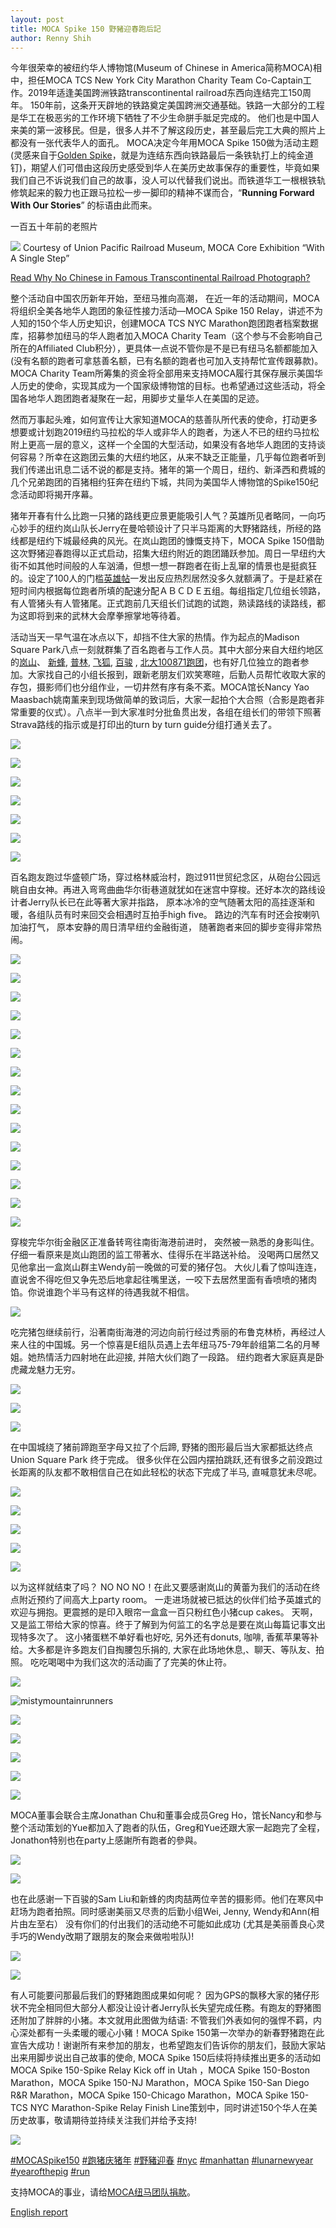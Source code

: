 ```yaml
---
layout: post
title: MOCA Spike 150 野豬迎春跑后記
author: Renny Shih
---
```

今年很荣幸的被纽约华人博物馆(Museum of Chinese in America简称MOCA)相中，担任MOCA TCS New York City Marathon Charity Team Co-Captain工作。2019年适逢美国跨洲铁路transcontinental railroad东西向连结完工150周年。 150年前，这条开天辟地的铁路奠定美国跨洲交通基础。铁路一大部分的工程是华工在极恶劣的工作环境下牺牲了不少生命胼手胝足完成的。 他们也是中国人来美的第一波移民。但是，很多人并不了解这段历史，甚至最后完工大典的照片上都没有一张代表华人的面孔。 MOCA决定今年用MOCA Spike 150做为活动主题(灵感来自于[Golden Spike](https://en.wikipedia.org/wiki/Golden_spike)，就是为连结东西向铁路最后一条铁轨打上的纯金道钉)，期望人们可借由这段历史感受到华人在美历史故事保存的重要性，毕竟如果我们自己不诉说我们自己的故事，没人可以代替我们说出。而铁道华工一根根铁轨修筑起来的毅力也正跟马拉松一步一脚印的精神不谋而合，“**Running Forward With Our Stories**” 的标语由此而来。

一百五十年前的老照片

![](https://user-images.githubusercontent.com/46349226/52624062-dae7f300-2e7b-11e9-8b5e-5deb6d178d07.jpg)
Courtesy of Union Pacific Railroad Museum, MOCA Core Exhibition “With A Single Step”

[Read Why No Chinese in Famous Transcontinental Railroad Photograph?](https://longislandwins.com/news/national/why-no-chinese-in-famous-transcontinental-railroad-photograph/)

整个活动自中国农历新年开始，至纽马推向高潮， 在近一年的活动期间，MOCA将组织全美各地华人跑团的象征性接力活动—MOCA Spike 150 Relay，讲述不为人知的150个华人历史知识，创建MOCA TCS NYC Marathon跑团跑者档案数据库，招募参加纽马的华人跑者加入MOCA Charity Team（这个参与不会影响自己所在的Affiliated Club积分），更具体一点说不管你是不是已有纽马名额都能加入 (没有名额的跑者可拿慈善名额，已有名额的跑者也可加入支持帮忙宣传跟募款)。MOCA Charity Team所筹集的资金将全部用来支持MOCA履行其保存展示美国华人历史的使命，实现其成为一个国家级博物馆的目标。也希望通过这些活动，将全国各地华人跑团跑者凝聚在一起，用脚步丈量华人在美国的足迹。

然而万事起头难，如何宣传让大家知道MOCA的慈善队所代表的使命，打动更多想要或计划跑2019纽约马拉松的华人或非华人的跑者，为迷人不已的纽约马拉松附上更高一层的意义，这样一个全国的大型活动，如果没有各地华人跑团的支持谈何容易？所幸在这跑团云集的大纽约地区，从来不缺乏正能量，几乎每位跑者听到我们传递出讯息二话不说的都是支持。猪年的第一个周日，纽约、新泽西和费城的几个兄弟跑团的百猪相约狂奔在纽约下城，共同为美国华人博物馆的Spike150纪念活动即将揭开序幕。

猪年开春有什么比跑一只猪的路线更应景更能吸引人气？英雄所见者略同，一向巧心妙手的纽约岚山队长Jerry在曼哈顿设计了只半马距离的大野猪路线，所经的路线都是纽约下城最经典的风光。在岚山跑团的慷慨支持下，MOCA Spike 150借助这次野猪迎春跑得以正式启动，招集大纽约附近的跑团踊跃参加。周日一早纽约大街不如其他时间般的人车汹涌，但想一想一群跑者在街上乱窜的情景也是挺疯狂的。设定了100人的门槛[英雄帖](/events/2019/02/10/kick-off-run.html)一发出反应热烈居然没多久就额满了。于是赶紧在短时间内根据每位跑者所填的配速分配ＡＢＣＤＥ五组。每组指定几位组长领路，有人管猪头有人管猪尾。正式跑前几天组长们试跑的试跑，熟读路线的读路线，都为这即将到来的武林大会摩拳擦掌地等待着。

活动当天一早气温在冰点以下，却挡不住大家的热情。作为起点的Madison Square Park八点一刻就群集了百名跑者与工作人员。其中大部分来自大纽约地区的[岚山](https://sites.google.com/site/mistymountainrunners/)、 [新蜂](https://www.strava.com/clubs/204946), [普林](https://www.strava.com/clubs/452045), [飞狐](https://flyingfoxcsc.org/), [百骏](https://www.bergenrunners.org/) , [北大100871跑团](https://mp.weixin.qq.com/s/dyZsdC0tgla_hA12RRG3lw)，也有好几位独立的跑者参加。大家找自己的小组长报到，跟新老朋友们欢笑寒暄，后勤人员帮忙收取大家的存包，摄影师们也分组作业，一切井然有序有条不紊。MOCA馆长Nancy Yao Maasbach姚南薰来到现场做简单的致词后，大家一起拍个大合照（合影是跑者非常重要的仪式）。八点半一到大家准时分批鱼贯出发，各组在组长们的带领下照著Strava路线的指示或是打印出的turn by turn guide分组打通关去了。

![](https://user-images.githubusercontent.com/46349226/52622258-5f844280-2e77-11e9-9500-0a59f13280d5.jpeg)

![](https://user-images.githubusercontent.com/46349226/52604690-e286a800-2e39-11e9-97eb-206d59bd1655.jpg)

![](https://user-images.githubusercontent.com/46349226/52625399-e983d980-2e7e-11e9-92f0-6c3ca3c1181a.jpg)

![](https://user-images.githubusercontent.com/46349226/52684986-133c0f80-2f16-11e9-90c2-53e00c8242b8.JPG)

![](https://user-images.githubusercontent.com/46349226/52604458-f251bc80-2e38-11e9-94be-899e08990788.jpg)

![](https://user-images.githubusercontent.com/46349226/52604714-09dd7500-2e3a-11e9-815f-2b137b88786a.jpg)

![](https://user-images.githubusercontent.com/46349226/52626154-94e15e00-2e80-11e9-9048-c8a9abbf818c.JPG)

百名跑友跑过华盛顿广场，穿过格林威治村，跑过911世贸纪念区，从砲台公园远眺自由女神。再进入弯弯曲曲华尔街巷道就犹如在迷宫中穿梭。还好本次的路线设计者Jerry队长已在此等著大家并指路， 原本冰冷的空气随著太阳的高挂逐渐和暖，各组队员有时来回交会相遇时互拍手high five。 路边的汽车有时还会按喇叭加油打气， 原本安静的周日清早纽约金融街道， 随著跑者来回的脚步变得非常热闹。

![](https://user-images.githubusercontent.com/46349226/52639910-5b6e1a00-2ea3-11e9-8a95-7e7ee12ca270.jpg)

![](https://mocaspike150home.files.wordpress.com/2019/02/20190210_moca_spike150_e78caae8b791-00089.jpg)

![](https://user-images.githubusercontent.com/46349226/52623487-682a4800-2e7a-11e9-9284-e1860a508b18.jpg)

![](https://user-images.githubusercontent.com/46349226/52608937-7ad85900-2e49-11e9-824e-ec4b77df25ad.JPG)

![](https://user-images.githubusercontent.com/46349226/52605082-507f9f00-2e3b-11e9-8d27-261a8019b2e6.jpg)

![](https://user-images.githubusercontent.com/46349226/52605195-b79d5380-2e3b-11e9-83d5-58d7ed3deb16.JPG)

![](https://user-images.githubusercontent.com/46349226/52605466-ff70aa80-2e3c-11e9-9310-1335d2db6071.jpg)

![](https://user-images.githubusercontent.com/46349226/52603639-b832eb80-2e35-11e9-9768-f4f69fb1ad37.jpg)

![](https://user-images.githubusercontent.com/46349226/52603743-1e1f7300-2e36-11e9-81c7-bfb2c5d13b27.jpg)

![](https://user-images.githubusercontent.com/46349226/52603795-558e1f80-2e36-11e9-81b7-3d9c2080f3ea.JPG)

![](https://user-images.githubusercontent.com/46349226/52603839-8bcb9f00-2e36-11e9-9e11-e2b5fbadc36c.jpg)

![](https://user-images.githubusercontent.com/46349226/52611123-f5a57200-2e51-11e9-9006-838cc99c46eb.jpg)

![](https://user-images.githubusercontent.com/46349226/52684803-7bd6bc80-2f15-11e9-843f-868c16d04af6.jpg)

![](https://user-images.githubusercontent.com/46349226/52605633-a48b8300-2e3d-11e9-88a9-ea6f85d5fdad.jpg)

![](https://user-images.githubusercontent.com/46349226/52603886-cdf4e080-2e36-11e9-969c-f3deb01c6371.jpg)

穿梭完华尔街金融区正准备转弯往南街海港前进时， 突然被一熟悉的身影叫住。 仔细一看原来是岚山跑团的监工带著水、佳得乐在半路送补给。 没喝两口居然又见他拿出一盒岚山群主Wendy前一晚做的可爱的猪仔包。 大伙儿看了惊叫连连， 直说舍不得吃但又争先恐后地拿起往嘴里送，一咬下去居然里面有香喷喷的猪肉馅。你说谁跑个半马有这样的待遇我就不相信。


![](https://user-images.githubusercontent.com/46349226/52607075-f682d780-2e42-11e9-9183-6f29cc460774.JPG)


吃完猪包继续前行，沿著南街海港的河边向前行经过秀丽的布鲁克林桥，再经过人来人往的中国城。另一个惊喜是E组队员遇上去年纽马75-79年龄组第二名的月琴姐。她热情活力四射地在此迎接, 并陪大伙们跑了一段路。 纽约跑者大家庭真是卧虎藏龙魅力无穷。

![](https://user-images.githubusercontent.com/46349226/52639841-311c5c80-2ea3-11e9-87c6-350bb514190b.jpeg)

![](https://user-images.githubusercontent.com/46349226/52608002-81190600-2e46-11e9-9777-68b9dbddd2ed.JPG)

![](https://user-images.githubusercontent.com/46349226/52603934-f4b31700-2e36-11e9-912d-48d0dacc1a9b.JPG)

在中国城绕了猪前蹄跑至字母又拉了个后蹄, 野猪的图形最后当大家都抵达终点Union Square Park 终于完成。 很多伙伴在公园内摆拍跳跃,还有很多之前没跑过长距离的队友都不敢相信自己在如此轻松的状态下完成了半马, 直喊意犹未尽呢。

![](https://user-images.githubusercontent.com/46349226/52609702-271b3f00-2e4c-11e9-900b-236450302e5f.jpg)

![](https://user-images.githubusercontent.com/46349226/52609121-313c3e00-2e4a-11e9-82c5-30687fa73f1a.jpg)

![](https://user-images.githubusercontent.com/46349226/52609772-73667f00-2e4c-11e9-8a6a-4d9b77156bdc.JPG)

![](https://user-images.githubusercontent.com/46349226/52609170-56c94780-2e4a-11e9-97e4-5ae6e8dd24f5.JPG)

![](https://user-images.githubusercontent.com/46349226/52609552-b07e4180-2e4b-11e9-9e91-1ce759199db6.JPG)

以为这样就结束了吗？ NO NO NO！在此又要感谢岚山的黄蕾为我们的活动在终点附近预约了间高大上party room。 一走进场就被已抵达的伙伴们给予英雄式的欢迎与拥抱。更震撼的是印入眼帘一盒盒一百只粉红色小猪cup cakes。 天啊，又是监工带给大家的惊喜。终于了解到为何监工的名字总是要在岚山每篇记事文出现特多次了。 这小猪蛋糕不单好看也好吃, 另外还有donuts, 咖啡, 香蕉苹果等补给。大多都是许多跑友们自掏腰包乐捐的, 大家在此场地休息,、聊天、等队友、拍照。 吃吃喝喝中为我们这次的活动画了了完美的休止符。

![](https://user-images.githubusercontent.com/46349226/52626690-bd1d8c80-2e81-11e9-91f9-458335b62e00.jpg)

![mistymountainrunners](https://user-images.githubusercontent.com/46349226/52760119-5b256a00-2fdc-11e9-94fd-20e3166d155b.jpg)

![](https://user-images.githubusercontent.com/46349226/52610856-dd812300-2e50-11e9-800a-eea89b2c5bf6.jpg)

![](https://user-images.githubusercontent.com/46349226/52610566-b8d87b80-2e4f-11e9-97fa-065eea9570b5.jpg)

![](https://user-images.githubusercontent.com/46349226/52610530-8595ec80-2e4f-11e9-9605-fd9391b26f60.JPG)

![](https://user-images.githubusercontent.com/46349226/52609859-bb85a180-2e4c-11e9-9dd9-013e8c0f2732.jpg)

![](https://user-images.githubusercontent.com/46349226/52611090-d73f7680-2e51-11e9-88bc-74e1e71739ea.jpg)

MOCA董事会联合主席Jonathan Chu和董事会成员Greg Ho，馆长Nancy和参与整个活动策划的Yue都加入了跑者的队伍，Greg和Yue还跟大家一起跑完了全程，Jonathon特别也在party上感謝所有跑者的參與。

![](https://user-images.githubusercontent.com/46349226/52757899-552b8b00-2fd4-11e9-8f28-9b7f53f7efb9.jpg)

![](https://user-images.githubusercontent.com/46349226/52611021-86c81900-2e51-11e9-81ca-06c37e01f6db.JPG)

也在此感谢一下百骏的Sam Liu和新蜂的肉肉喆两位辛苦的摄影师。他们在寒风中赶场为跑者拍照。同时感谢美丽又尽责的后勤小组Wei, Jenny, Wendy和Ann(相片由左至右） 没有你们的付出我们的活动绝不可能如此成功 (尤其是美丽善良心灵手巧的Wendy改期了跟朋友的聚会来做啦啦队)!

![](https://user-images.githubusercontent.com/46349226/52639174-b272ef80-2ea1-11e9-8b17-a84793d4ff6e.jpg)

![](https://user-images.githubusercontent.com/46349226/52611486-bed05b80-2e53-11e9-9f65-8f93307a01c8.JPG)

有人可能要问那最后我们的野猪跑图成果如何呢？ 因为GPS的飘移大家的猪仔形状不完全相同但大部分人都没让设计者Jerry队长失望完成任務。有跑友的野猪图还附加了胖胖的小猪。本文就用此图做为结语: 不管我们外表如何的强悍不羁，内心深处都有一头柔暖的暖心小豬！MOCA Spike 150第一次举办的新春野猪跑在此宣告大成功！谢谢所有来参加的朋友，也希望跑友们告诉你的朋友们，鼓励大家站出来用脚步说出自己故事的使命, MOCA Spike 150后续将持续推出更多的活动如MOCA Spike 150-Spike Relay Kick off in Utah ，MOCA Spike 150-Boston Marathon，MOCA Spike 150-NJ Marathon，MOCA Spike 150-San Diego R&R Marathon，MOCA Spike 150-Chicago Marathon，MOCA Spike 150-TCS NYC Marathon-Spike Relay Finish Line策划中，同时讲述150个华人在美历史故事，敬请期待並持续关注我们并给予支持!

![](https://user-images.githubusercontent.com/46349226/52611293-dbb85f00-2e52-11e9-9e4f-e3943fe8399d.JPG)


[#MOCASpike150](https://www.instagram.com/explore/tags/mocaspike150/)
[#跑猪庆猪年](https://www.instagram.com/explore/tags/%E8%B7%91%E7%8C%AA%E5%BA%86%E7%8C%AA%E5%B9%B4/)
[#野豬迎春](https://www.instagram.com/explore/tags/%E9%87%8E%E8%B1%AC%E8%BF%8E%E6%98%A5/)
[#nyc](https://www.instagram.com/explore/tags/nyc/)
[#manhattan](https://www.instagram.com/explore/tags/manhattan/)
[#lunarnewyear](https://www.instagram.com/explore/tags/lunarnewyear/)
[#yearofthepig](https://www.instagram.com/explore/tags/yearofthepig/)
[#run](https://www.instagram.com/explore/tags/run/)

支持MOCA的事业，请给[MOCA纽马团队捐款](https://www.crowdrise.com/o/en/campaign/moca-spike-150)。


[English report](2019-02-10-MOCA-Spike-150-Year-of-the-pig-run-report)
